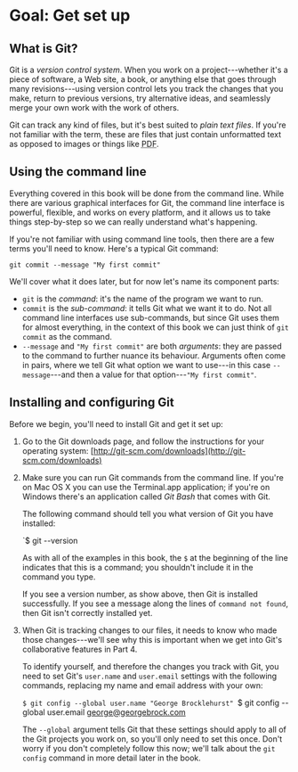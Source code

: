 # Goal: Get set up

## What is Git?

Git is a <dfn>version control system</dfn>. When you work on a project---whether
it's a piece of software, a Web site, a book, or anything else that goes through
many revisions---using version control lets you track the changes that you make,
return to previous versions, try alternative ideas, and seamlessly merge your
own work with the work of others.

Git can track any kind of files, but it's best suited to <dfn>plain text
files</dfn>. If you're not familiar with the term, these are files that just
contain unformatted text as opposed to images or things like
<abbr title="Portable Document Format">PDF</abbr>.

## Using the command line

Everything covered in this book will be done from the command line. While there
are various graphical interfaces for Git, the command line interface is
powerful, flexible, and works on every platform, and it allows us to take things
step-by-step so we can really understand what's happening.

If you're not familiar with using command line tools, then there are a few terms
you'll need to know. Here's a typical Git command:

    git commit --message "My first commit"

We'll cover what it does later, but for now let's name its component parts:

* `git` is the <dfn>command</dfn>: it's the name of the program we want to run.
* `commit` is the <dfn>sub-command</dfn>: it tells Git what we want it to do.
  Not all command line interfaces use sub-commands, but since Git uses them for
  almost everything, in the context of this book we can just think of
  `git commit` as the command.
* `--message` and `"My first commit"` are both <dfn>arguments</dfn>: they are
  passed to the command to further nuance its behaviour. Arguments often come in
  pairs, where we tell Git what option we want to use---in this case
  `--message`---and then a value for that option---`"My first commit"`.

## Installing and configuring Git

Before we begin, you'll need to install Git and get it set up:

1.  Go to the Git downloads page, and follow the instructions for your operating
    system: [http://git-scm.com/downloads](http://git-scm.com/downloads)
2.  Make sure you can run Git commands from the command line. If you're on Mac
    OS X you can use the Terminal.app application; if you're on Windows there's
    an application called <i>Git Bash</i> that comes with Git.

    The following command should tell you what version of Git you have installed:

    `$ git --version

    As with all of the examples in this book, the `$` at the beginning of
    the line indicates that this is a command; you shouldn't include it in the
    command you type.

    If you see a version number, as show above, then Git is installed
    successfully. If you see a message along the lines of `command not found`,
    then Git isn't correctly installed yet.
3.  When Git is tracking changes to our files, it needs to know who made those
    changes---we'll see why this is important when we get into Git's
    collaborative features in Part 4.

    To identify yourself, and therefore the changes you track with Git, you
    need to set Git's `user.name` and `user.email` settings with the following
    commands, replacing my name and email address with your own:

    `$ git config --global user.name "George Brocklehurst"
    `$ git config --global user.email george@georgebrock.com

    The `--global` argument tells Git that these settings should apply to
    all of the Git projects you work on, so you'll only need to set this once.
    Don't worry if you don't completely follow this now; we'll talk about the
    `git config` command in more detail later in the book.
